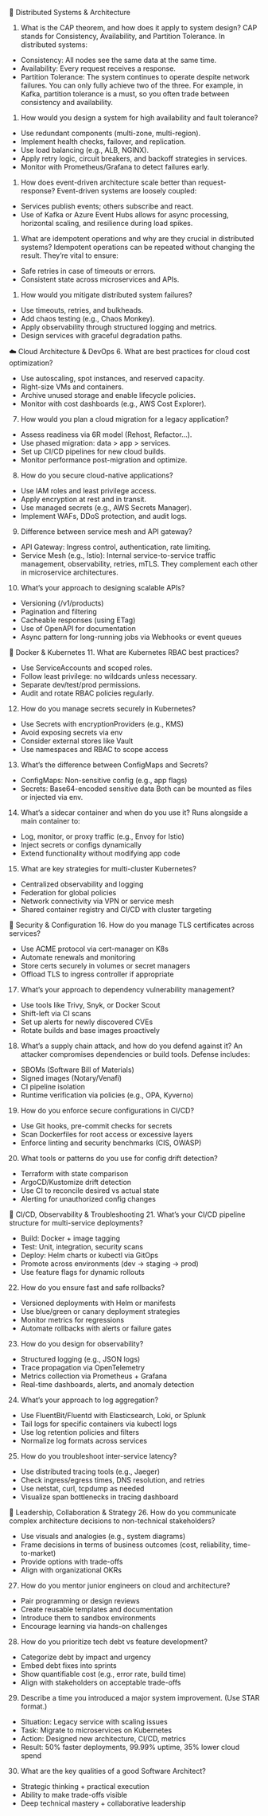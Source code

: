 🔧 Distributed Systems & Architecture
1. What is the CAP theorem, and how does it apply to system design?
CAP stands for Consistency, Availability, and Partition Tolerance. In distributed systems:
- Consistency: All nodes see the same data at the same time.
- Availability: Every request receives a response.
- Partition Tolerance: The system continues to operate despite network failures.
You can only fully achieve two of the three. For example, in Kafka, partition tolerance is a must, so you often trade between consistency and availability.

1. How would you design a system for high availability and fault tolerance?
- Use redundant components (multi-zone, multi-region).
- Implement health checks, failover, and replication.
- Use load balancing (e.g., ALB, NGINX).
- Apply retry logic, circuit breakers, and backoff strategies in services.
- Monitor with Prometheus/Grafana to detect failures early.

1. How does event-driven architecture scale better than request-response?
Event-driven systems are loosely coupled:
- Services publish events; others subscribe and react.
- Use of Kafka or Azure Event Hubs allows for async processing, horizontal scaling, and resilience during load spikes.

1. What are idempotent operations and why are they crucial in distributed systems?
Idempotent operations can be repeated without changing the result. They’re vital to ensure:
- Safe retries in case of timeouts or errors.
- Consistent state across microservices and APIs.

1. How would you mitigate distributed system failures?
- Use timeouts, retries, and bulkheads.
- Add chaos testing (e.g., Chaos Monkey).
- Apply observability through structured logging and metrics.
- Design services with graceful degradation paths.

☁️ Cloud Architecture & DevOps
6. What are best practices for cloud cost optimization?
- Use autoscaling, spot instances, and reserved capacity.
- Right-size VMs and containers.
- Archive unused storage and enable lifecycle policies.
- Monitor with cost dashboards (e.g., AWS Cost Explorer).

7. How would you plan a cloud migration for a legacy application?
- Assess readiness via 6R model (Rehost, Refactor…).
- Use phased migration: data > app > services.
- Set up CI/CD pipelines for new cloud builds.
- Monitor performance post-migration and optimize.

8. How do you secure cloud-native applications?
- Use IAM roles and least privilege access.
- Apply encryption at rest and in transit.
- Use managed secrets (e.g., AWS Secrets Manager).
- Implement WAFs, DDoS protection, and audit logs.

9. Difference between service mesh and API gateway?
- API Gateway: Ingress control, authentication, rate limiting.
- Service Mesh (e.g., Istio): Internal service-to-service traffic management, observability, retries, mTLS.
They complement each other in microservice architectures.

10. What’s your approach to designing scalable APIs?
- Versioning (/v1/products)
- Pagination and filtering
- Cacheable responses (using ETag)
- Use of OpenAPI for documentation
- Async pattern for long-running jobs via Webhooks or event queues

🐳 Docker & Kubernetes
11. What are Kubernetes RBAC best practices?
- Use ServiceAccounts and scoped roles.
- Follow least privilege: no wildcards unless necessary.
- Separate dev/test/prod permissions.
- Audit and rotate RBAC policies regularly.

12. How do you manage secrets securely in Kubernetes?
- Use Secrets with encryptionProviders (e.g., KMS)
- Avoid exposing secrets via env
- Consider external stores like Vault
- Use namespaces and RBAC to scope access

13. What’s the difference between ConfigMaps and Secrets?
- ConfigMaps: Non-sensitive config (e.g., app flags)
- Secrets: Base64-encoded sensitive data Both can be mounted as files or injected via env.

14. What’s a sidecar container and when do you use it?
Runs alongside a main container to:
- Log, monitor, or proxy traffic (e.g., Envoy for Istio)
- Inject secrets or configs dynamically
- Extend functionality without modifying app code

15. What are key strategies for multi-cluster Kubernetes?
- Centralized observability and logging
- Federation for global policies
- Network connectivity via VPN or service mesh
- Shared container registry and CI/CD with cluster targeting

🔐 Security & Configuration
16. How do you manage TLS certificates across services?
- Use ACME protocol via cert-manager on K8s
- Automate renewals and monitoring
- Store certs securely in volumes or secret managers
- Offload TLS to ingress controller if appropriate

17. What’s your approach to dependency vulnerability management?
- Use tools like Trivy, Snyk, or Docker Scout
- Shift-left via CI scans
- Set up alerts for newly discovered CVEs
- Rotate builds and base images proactively

18. What’s a supply chain attack, and how do you defend against it?
An attacker compromises dependencies or build tools. Defense includes:
- SBOMs (Software Bill of Materials)
- Signed images (Notary/Venafi)
- CI pipeline isolation
- Runtime verification via policies (e.g., OPA, Kyverno)

19. How do you enforce secure configurations in CI/CD?
- Use Git hooks, pre-commit checks for secrets
- Scan Dockerfiles for root access or excessive layers
- Enforce linting and security benchmarks (CIS, OWASP)

20. What tools or patterns do you use for config drift detection?
- Terraform with state comparison
- ArgoCD/Kustomize drift detection
- Use CI to reconcile desired vs actual state
- Alerting for unauthorized config changes

🔄 CI/CD, Observability & Troubleshooting
21. What’s your CI/CD pipeline structure for multi-service deployments?
- Build: Docker + image tagging
- Test: Unit, integration, security scans
- Deploy: Helm charts or kubectl via GitOps
- Promote across environments (dev → staging → prod)
- Use feature flags for dynamic rollouts

22. How do you ensure fast and safe rollbacks?
- Versioned deployments with Helm or manifests
- Use blue/green or canary deployment strategies
- Monitor metrics for regressions
- Automate rollbacks with alerts or failure gates

23. How do you design for observability?
- Structured logging (e.g., JSON logs)
- Trace propagation via OpenTelemetry
- Metrics collection via Prometheus + Grafana
- Real-time dashboards, alerts, and anomaly detection

24. What’s your approach to log aggregation?
- Use FluentBit/Fluentd with Elasticsearch, Loki, or Splunk
- Tail logs for specific containers via kubectl logs
- Use log retention policies and filters
- Normalize log formats across services

25. How do you troubleshoot inter-service latency?
- Use distributed tracing tools (e.g., Jaeger)
- Check ingress/egress times, DNS resolution, and retries
- Use netstat, curl, tcpdump as needed
- Visualize span bottlenecks in tracing dashboard

💬 Leadership, Collaboration & Strategy
26. How do you communicate complex architecture decisions to non-technical stakeholders?
- Use visuals and analogies (e.g., system diagrams)
- Frame decisions in terms of business outcomes (cost, reliability, time-to-market)
- Provide options with trade-offs
- Align with organizational OKRs

27. How do you mentor junior engineers on cloud and architecture?
- Pair programming or design reviews
- Create reusable templates and documentation
- Introduce them to sandbox environments
- Encourage learning via hands-on challenges

28. How do you prioritize tech debt vs feature development?
- Categorize debt by impact and urgency
- Embed debt fixes into sprints
- Show quantifiable cost (e.g., error rate, build time)
- Align with stakeholders on acceptable trade-offs

29. Describe a time you introduced a major system improvement.
(Use STAR format.)
- Situation: Legacy service with scaling issues
- Task: Migrate to microservices on Kubernetes
- Action: Designed new architecture, CI/CD, metrics
- Result: 50% faster deployments, 99.99% uptime, 35% lower cloud spend

30. What are the key qualities of a good Software Architect?
- Strategic thinking + practical execution
- Ability to make trade-offs visible
- Deep technical mastery + collaborative leadership

